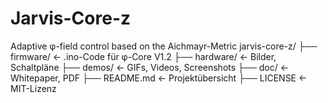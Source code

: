 # Jarvis-Core-z
Adaptive φ-field control based on the Aichmayr-Metric
jarvis-core-z/
├── firmware/        ← .ino-Code für φ-Core V1.2
├── hardware/        ← Bilder, Schaltpläne
├── demos/           ← GIFs, Videos, Screenshots
├── doc/             ← Whitepaper, PDF
├── README.md        ← Projektübersicht
├── LICENSE          ← MIT-Lizenz
